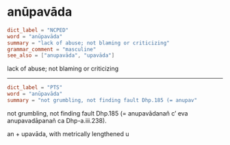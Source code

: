 # anūpavāda

``` toml
dict_label = "NCPED"
word = "anūpavāda"
summary = "lack of abuse; not blaming or criticizing"
grammar_comment = "masculine"
see_also = ["anupavāda", "upavāda"]
```

lack of abuse; not blaming or criticizing

--------------------

``` toml
dict_label = "PTS"
word = "anūpavāda"
summary = "not grumbling, not finding fault Dhp.185 (= anupav"
```

not grumbling, not finding fault Dhp.185 (= anupavādanañ c’ eva anupavadāpanañ ca Dhp\-a.iii.238).

an \+ upavāda, with metrically lengthened u

